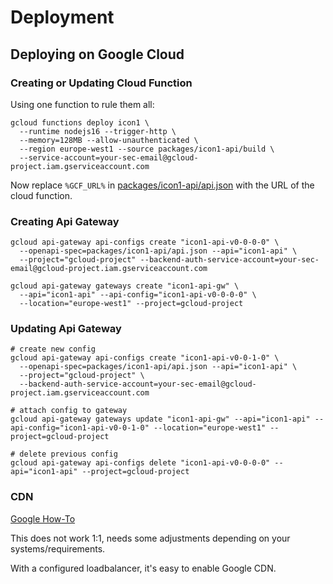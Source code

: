 # Deployment

## Deploying on Google Cloud

### Creating or Updating Cloud Function

Using one function to rule them all:

```shell
gcloud functions deploy icon1 \
  --runtime nodejs16 --trigger-http \
  --memory=128MB --allow-unauthenticated \
  --region europe-west1 --source packages/icon1-api/build \
  --service-account=your-sec-email@gcloud-project.iam.gserviceaccount.com
```

Now replace `%GCF_URL%` in [packages/icon1-api/api.json](packages/icon1-api/api.json) with the URL of the cloud function.

### Creating Api Gateway

```shell
gcloud api-gateway api-configs create "icon1-api-v0-0-0-0" \
  --openapi-spec=packages/icon1-api/api.json --api="icon1-api" \
  --project="gcloud-project" --backend-auth-service-account=your-sec-email@gcloud-project.iam.gserviceaccount.com

gcloud api-gateway gateways create "icon1-api-gw" \
  --api="icon1-api" --api-config="icon1-api-v0-0-0-0" \
  --location="europe-west1" --project=gcloud-project
```

### Updating Api Gateway

```shell
# create new config
gcloud api-gateway api-configs create "icon1-api-v0-0-1-0" \
  --openapi-spec=packages/icon1-api/api.json --api="icon1-api" \
  --project="gcloud-project" \
  --backend-auth-service-account=your-sec-email@gcloud-project.iam.gserviceaccount.com

# attach config to gateway
gcloud api-gateway gateways update "icon1-api-gw" --api="icon1-api" --api-config="icon1-api-v0-0-1-0" --location="europe-west1" --project=gcloud-project

# delete previous config
gcloud api-gateway api-configs delete "icon1-api-v0-0-0-0" --api="icon1-api" --project=gcloud-project
```

### CDN

[Google How-To](https://cloud.google.com/api-gateway/docs/gateway-serverless-neg)

This does not work 1:1, needs some adjustments depending on your systems/requirements.

With a configured loadbalancer, it's easy to enable Google CDN.
